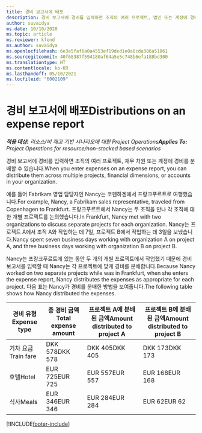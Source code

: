 ```yaml
---
title: 경비 보고서에 배포
description: 경비 보고서에 경비를 입력하면 조직의 여러 프로젝트, 법인 또는 계정에 경비를 분배할 수 있습니다.
author: suvaidya
ms.date: 10/10/2020
ms.topic: article
ms.reviewer: kfend
ms.author: suvaidya
ms.openlocfilehash: 6e3e5faf6a0a4553ef19ded1e0a8cda386a51061
ms.sourcegitcommit: 40f68387f594180af64a5e5c748b6efa188bd300
ms.translationtype: HT
ms.contentlocale: ko-KR
ms.lasthandoff: 05/10/2021
ms.locfileid: "6002109"
---
```

# <a name="distributions-on-an-expense-report"></a><span data-ttu-id="3011b-103">경비 보고서에 배포</span><span class="sxs-lookup"><span data-stu-id="3011b-103">Distributions on an expense report</span></span>

<span data-ttu-id="3011b-104">_**적용 대상:** 리소스/비 재고 기반 시나리오에 대한 Project Operations_</span><span class="sxs-lookup"><span data-stu-id="3011b-104">_**Applies To:** Project Operations for resource/non-stocked based scenarios_</span></span>

<span data-ttu-id="3011b-105">경비 보고서에 경비를 입력하면 조직의 여러 프로젝트, 재무 차원 또는 계정에 경비를 분배할 수 있습니다.</span><span class="sxs-lookup"><span data-stu-id="3011b-105">When you enter expenses on an expense report, you can distribute them across multiple projects, financial dimensions, or accounts in your organization.</span></span>

<span data-ttu-id="3011b-106">예를 들어 Fabrikam 영업 담당자인 Nancy는 코펜하겐에서 프랑크푸르트로 여행했습니다.</span><span class="sxs-lookup"><span data-stu-id="3011b-106">For example, Nancy, a Fabrikam sales representative, traveled from Copenhagen to Frankfurt.</span></span> <span data-ttu-id="3011b-107">프랑크푸르트에서 Nancy는 두 조직을 만나 각 조직에 대한 개별 프로젝트를 논의했습니다.</span><span class="sxs-lookup"><span data-stu-id="3011b-107">In Frankfurt, Nancy met with two organizations to discuss separate projects for each organization.</span></span> <span data-ttu-id="3011b-108">Nancy는 프로젝트 A에서 조직 A와 작업하는 데 7일, 프로젝트 B에서 작업하는 데 3일을 보냈습니다.</span><span class="sxs-lookup"><span data-stu-id="3011b-108">Nancy spent seven business days working with organization A on project A, and three business days working with organization B on project B.</span></span>

<span data-ttu-id="3011b-109">Nancy는 프랑크푸르트에 있는 동안 두 개의 개별 프로젝트에서 작업했기 때문에 경비 보고서를 입력할 때 Nancy는 각 프로젝트에 맞게 경비를 분배합니다.</span><span class="sxs-lookup"><span data-stu-id="3011b-109">Because Nancy worked on two separate projects while was in Frankfurt, when she enters the expense report, Nancy distributes the expenses as appropriate for each project.</span></span> <span data-ttu-id="3011b-110">다음 표는 Nancy가 경비를 분배한 방법을 보여줍니다.</span><span class="sxs-lookup"><span data-stu-id="3011b-110">The following table shows how Nancy distributed the expenses.</span></span>

| <span data-ttu-id="3011b-111">경비 유형</span><span class="sxs-lookup"><span data-stu-id="3011b-111">Expense type</span></span> | <span data-ttu-id="3011b-112">총 경비 금액</span><span class="sxs-lookup"><span data-stu-id="3011b-112">Total expense amount</span></span> | <span data-ttu-id="3011b-113">프로젝트 A에 분배된 금액</span><span class="sxs-lookup"><span data-stu-id="3011b-113">Amount distributed to project A</span></span> | <span data-ttu-id="3011b-114">프로젝트 B에 분배된 금액</span><span class="sxs-lookup"><span data-stu-id="3011b-114">Amount distributed to project B</span></span> |
|--------------|----------------------|---------------------------------|---------------------------------|
| <span data-ttu-id="3011b-115">기차 요금</span><span class="sxs-lookup"><span data-stu-id="3011b-115">Train fare</span></span>   | <span data-ttu-id="3011b-116">DKK 578</span><span class="sxs-lookup"><span data-stu-id="3011b-116">DKK 578</span></span>              | <span data-ttu-id="3011b-117">DKK 405</span><span class="sxs-lookup"><span data-stu-id="3011b-117">DKK 405</span></span>                         | <span data-ttu-id="3011b-118">DKK 173</span><span class="sxs-lookup"><span data-stu-id="3011b-118">DKK 173</span></span>                         |
| <span data-ttu-id="3011b-119">호텔</span><span class="sxs-lookup"><span data-stu-id="3011b-119">Hotel</span></span>        | <span data-ttu-id="3011b-120">EUR 725</span><span class="sxs-lookup"><span data-stu-id="3011b-120">EUR 725</span></span>              | <span data-ttu-id="3011b-121">EUR 557</span><span class="sxs-lookup"><span data-stu-id="3011b-121">EUR 557</span></span>                         | <span data-ttu-id="3011b-122">EUR 168</span><span class="sxs-lookup"><span data-stu-id="3011b-122">EUR 168</span></span>                         |
| <span data-ttu-id="3011b-123">식사</span><span class="sxs-lookup"><span data-stu-id="3011b-123">Meals</span></span>        | <span data-ttu-id="3011b-124">EUR 346</span><span class="sxs-lookup"><span data-stu-id="3011b-124">EUR 346</span></span>              | <span data-ttu-id="3011b-125">EUR 284</span><span class="sxs-lookup"><span data-stu-id="3011b-125">EUR 284</span></span>                         | <span data-ttu-id="3011b-126">EUR 62</span><span class="sxs-lookup"><span data-stu-id="3011b-126">EUR 62</span></span>                          |


[!INCLUDE[footer-include](../includes/footer-banner.md)]